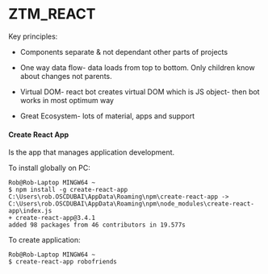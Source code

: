 # ZTM_REACT

Key principles: 

* Components separate & not dependant other parts of projects

* One way data flow- data loads from top to bottom. Only children know about changes not parents. 

* Virtual DOM- react bot creates virtual DOM which is JS object- then bot works in most optimum way

* Great Ecosystem- lots of material, apps and support

#### Create React App ####

Is the app that manages application development. 

To install globally on PC:

```gitattributes
Rob@Rob-Laptop MINGW64 ~
$ npm install -g create-react-app
C:\Users\rob.OSCDUBAI\AppData\Roaming\npm\create-react-app -> C:\Users\rob.OSCDUBAI\AppData\Roaming\npm\node_modules\create-react-app\index.js
+ create-react-app@3.4.1
added 98 packages from 46 contributors in 19.577s
```

To create application: 

```gitattributes
Rob@Rob-Laptop MINGW64 ~
$ create-react-app robofriends

```

